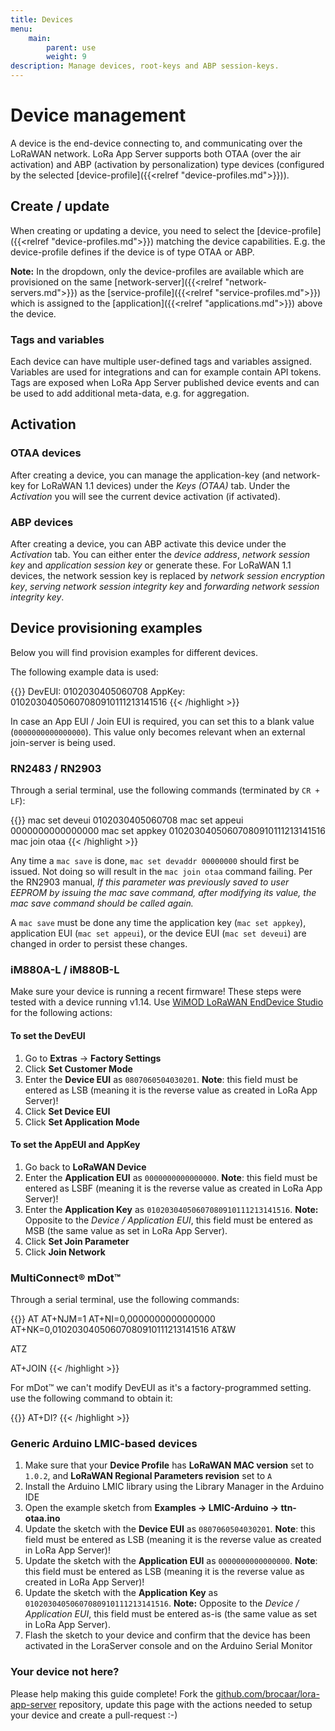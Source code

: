 ```yaml
---
title: Devices
menu:
    main:
        parent: use
        weight: 9
description: Manage devices, root-keys and ABP session-keys.
---
```


# Device management

A device is the end-device connecting to, and communicating over the LoRaWAN network.
LoRa App Server supports both OTAA (over the air activation) and ABP
(activation by personalization) type devices (configured by the selected
[device-profile]({{<relref "device-profiles.md">}})).

## Create / update

When creating or updating a device, you need to select the
[device-profile]({{<relref "device-profiles.md">}}) matching the device
capabilities. E.g. the device-profile defines if the device is of type
OTAA or ABP.

**Note:** In the dropdown, only the device-profiles are available which
are provisioned on the same [network-server]({{<relref "network-servers.md">}})
as the [service-profile]({{<relref "service-profiles.md">}}) which is assigned
to the [application]({{<relref "applications.md">}}) above the device.

### Tags and variables

Each device can have multiple user-defined tags and variables assigned.
Variables are used for integrations and can for example contain API tokens.
Tags are exposed when LoRa App Server published device events and can be used
to add additional meta-data, e.g. for aggregation.

## Activation

### OTAA devices

After creating a device, you can manage the application-key (and network-key
for LoRaWAN 1.1 devices) under the *Keys (OTAA)* tab. Under the *Activation*
you will see the current device activation (if activated).

### ABP devices

After creating a device, you can ABP activate this device under the
*Activation* tab. You can either enter the *device address*,
*network session key* and *application session key* or generate these.
For LoRaWAN 1.1 devices, the network session key is replaced by
*network session encryption key*, *serving network session integrity key*
and *forwarding network session integrity key*.

## Device provisioning examples

Below you will find provision examples for different devices.

The following example data is used:

{{<highlight text>}}
DevEUI: 0102030405060708
AppKey: 01020304050607080910111213141516
{{< /highlight >}}

In case an App EUI / Join EUI is required, you can set this to a blank value
(`0000000000000000`). This value only becomes relevant when an external
join-server is being used.

### RN2483 / RN2903

Through a serial terminal, use the following commands (terminated by `CR + LF`):

{{<highlight text>}}
mac set deveui 0102030405060708
mac set appeui 0000000000000000
mac set appkey 01020304050607080910111213141516
mac join otaa
{{< /highlight >}}

Any time a `mac save` is done, `mac set devaddr 00000000` should
first be issued. Not doing so will result in the `mac join otaa` command
failing. Per the RN2903 manual, *If this parameter was previously saved to
user EEPROM by issuing the mac save command, after modifying its value, the
mac save command should be called again.*

A `mac save` must be done any time the application key (`mac set appkey`),
application EUI (`mac set appeui`), or the device EUI (`mac set deveui`) are
changed in order to persist these changes. 


### iM880A-L / iM880B-L

Make sure your device is running a recent firmware! These steps were tested
with a device running v1.14. Use [WiMOD LoRaWAN EndDevice Studio](http://www.wireless-solutions.de/products/radiomodules/im880b-l)
for the following actions:

#### To set the DevEUI

1. Go to **Extras** -> **Factory Settings**
2. Click **Set Customer Mode**
3. Enter the **Device EUI** as `0807060504030201`. **Note**: this field
   must be entered as LSB (meaning it is the reverse value as created in
   LoRa App Server)!
4. Click **Set Device EUI**
5. Click **Set Application Mode**

#### To set the AppEUI and AppKey

1. Go back to **LoRaWAN Device**
2. Enter the **Application EUI** as `0000000000000000`. **Note**: this field
   must be entered as LSBF (meaning it is the reverse value as created in
   LoRa App Server)!
3. Enter the **Application Key** as `01020304050607080910111213141516`.
   **Note:** Opposite to the *Device / Application EUI*, this field must be
   entered as MSB (the same value as set in LoRa App Server).
4. Click **Set Join Parameter**
5. Click **Join Network**

### MultiConnect® mDot™

Through a serial terminal, use the following commands:

{{<highlight text>}}
AT
AT+NJM=1
AT+NI=0,0000000000000000
AT+NK=0,01020304050607080910111213141516
AT&W

ATZ

AT+JOIN
{{< /highlight >}}

For mDot™ we can't modify DevEUI as it's a factory-programmed setting. use the
following command to obtain it:

{{<highlight text>}}
AT+DI?
{{< /highlight >}}

### Generic Arduino LMIC-based devices

1. Make sure that your **Device Profile** has **LoRaWAN MAC version** set to `1.0.2`,
   and **LoRaWAN Regional Parameters revision** set to `A`
2. Install the Arduino LMIC library using the Library Manager in the Arduino IDE
3. Open the example sketch from **Examples -> LMIC-Arduino -> ttn-otaa.ino**
4. Update the sketch with the **Device EUI** as `0807060504030201`. **Note**: this field
   must be entered as LSB (meaning it is the reverse value as created in
   LoRa App Server)!
5. Update the sketch with the **Application EUI** as `0000000000000000`. **Note**: this field
   must be entered as LSB (meaning it is the reverse value as created in
   LoRa App Server)!
6. Update the sketch with the **Application Key** as `01020304050607080910111213141516`.
   **Note:** Opposite to the *Device / Application EUI*, this field must be
   entered as-is (the same value as set in LoRa App Server).
7. Flash the sketch to your device and confirm that the device has been
   activated in the LoraServer console and on the Arduino Serial Monitor

### Your device not here?

Please help making this guide complete! Fork the [github.com/brocaar/lora-app-server](https://github.com/brocaar/lora-app-server)
repository, update this page with the actions needed to setup your device
and create a pull-request :-)
